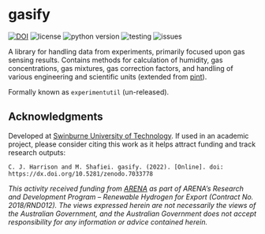 # gasify

[![DOI](https://zenodo.org/badge/DOI/10.5281/zenodo.7033778.svg)](https://doi.org/10.5281/zenodo.7033778) ![license](https://img.shields.io/github/license/swinburne-sensing/gasify) ![python version](https://img.shields.io/pypi/pyversions/gasify) ![testing](https://github.com/swinburne-sensing/gasify/actions/workflows/python.yml/badge.svg) ![issues](https://img.shields.io/github/issues/swinburne-sensing/gasify)

A library for handling data from experiments, primarily focused upon gas sensing results. Contains methods for calculation of humidity, gas concentrations, gas mixtures, gas correction factors, and handling of various engineering and scientific units (extended from [pint](https://pint.readthedocs.io/en/stable/)).

Formally known as `experimentutil` (un-released).

## Acknowledgments

Developed at [Swinburne University of Technology](https://swin.edu.au). If used in an academic project, please consider citing this work as it helps attract funding and track research outputs:

```
C. J. Harrison and M. Shafiei. gasify. (2022). [Online]. doi: https://dx.doi.org/10.5281/zenodo.7033778
```

*This activity received funding from [ARENA](https://arena.gov.au) as part of ARENA’s Research and Development Program – Renewable Hydrogen for Export (Contract No. 2018/RND012). The views expressed herein are not necessarily the views of the Australian Government, and the Australian Government does not accept responsibility for any information or advice contained herein.*
